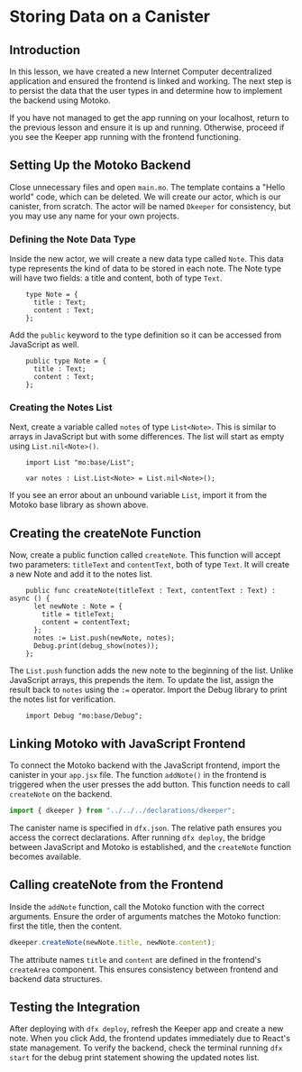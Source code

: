 # Storing Data on a Canister

## Introduction

In this lesson, we have created a new Internet Computer decentralized application and ensured the frontend is linked and working. The next step is to persist the data that the user types in and determine how to implement the backend using Motoko.

If you have not managed to get the app running on your localhost, return to the previous lesson and ensure it is up and running. Otherwise, proceed if you see the Keeper app running with the frontend functioning.

## Setting Up the Motoko Backend

Close unnecessary files and open `main.mo`. The template contains a "Hello world" code, which can be deleted. We will create our actor, which is our canister, from scratch. The actor will be named `Dkeeper` for consistency, but you may use any name for your own projects.

### Defining the Note Data Type

Inside the new actor, we will create a new data type called `Note`. This data type represents the kind of data to be stored in each note. The Note type will have two fields: a title and content, both of type `Text`.

```mo
    type Note = {
      title : Text;
      content : Text;
    };
```

Add the `public` keyword to the type definition so it can be accessed from JavaScript as well.

```mo
    public type Note = {
      title : Text;
      content : Text;
    };
```

### Creating the Notes List

Next, create a variable called `notes` of type `List<Note>`. This is similar to arrays in JavaScript but with some differences. The list will start as empty using `List.nil<Note>()`.

```mo
    import List "mo:base/List";

    var notes : List.List<Note> = List.nil<Note>();
```

If you see an error about an unbound variable `List`, import it from the Motoko base library as shown above.

## Creating the createNote Function

Now, create a public function called `createNote`. This function will accept two parameters: `titleText` and `contentText`, both of type `Text`. It will create a new Note and add it to the notes list.

```mo
    public func createNote(titleText : Text, contentText : Text) : async () {
      let newNote : Note = {
        title = titleText;
        content = contentText;
      };
      notes := List.push(newNote, notes);
      Debug.print(debug_show(notes));
    };
```

The `List.push` function adds the new note to the beginning of the list. Unlike JavaScript arrays, this prepends the item. To update the list, assign the result back to `notes` using the `:=` operator. Import the Debug library to print the notes list for verification.

```mo
    import Debug "mo:base/Debug";
```

## Linking Motoko with JavaScript Frontend

To connect the Motoko backend with the JavaScript frontend, import the canister in your `app.jsx` file. The function `addNote()` in the frontend is triggered when the user presses the add button. This function needs to call `createNote` on the backend.

```js
import { dkeeper } from "../../../declarations/dkeeper";
```

The canister name is specified in `dfx.json`. The relative path ensures you access the correct declarations. After running `dfx deploy`, the bridge between JavaScript and Motoko is established, and the `createNote` function becomes available.

## Calling createNote from the Frontend

Inside the `addNote` function, call the Motoko function with the correct arguments. Ensure the order of arguments matches the Motoko function: first the title, then the content.

```js
dkeeper.createNote(newNote.title, newNote.content);
```

The attribute names `title` and `content` are defined in the frontend's `createArea` component. This ensures consistency between frontend and backend data structures.

## Testing the Integration

After deploying with `dfx deploy`, refresh the Keeper app and create a new note. When you click Add, the frontend updates immediately due to React's state management. To verify the backend, check the terminal running `dfx start` for the debug print statement showing the updated notes list.
